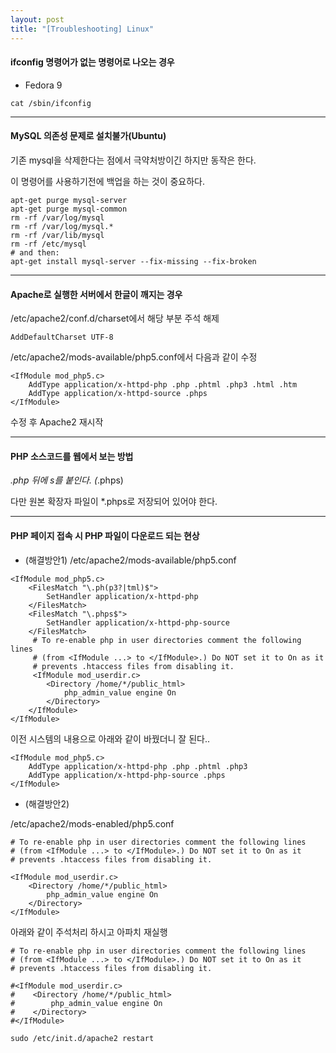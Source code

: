 ```yaml
---
layout: post
title: "[Troubleshooting] Linux"
---
```


#### ifconfig 명령어가 없는 명령어로 나오는 경우

* Fedora 9 
```
cat /sbin/ifconfig
```

---
#### MySQL 의존성 문제로 설치불가(Ubuntu)

기존 mysql을 삭제한다는 점에서 극약처방이긴 하지만 동작은 한다.

이 명령어를 사용하기전에 백업을 하는 것이 중요하다.
```
apt-get purge mysql-server
apt-get purge mysql-common
rm -rf /var/log/mysql
rm -rf /var/log/mysql.*
rm -rf /var/lib/mysql
rm -rf /etc/mysql
# and then:
apt-get install mysql-server --fix-missing --fix-broken
```

---
#### Apache로 실행한 서버에서 한글이 깨지는 경우

/etc/apache2/conf.d/charset에서 해당 부분 주석 해제
```
AddDefaultCharset UTF-8
```

/etc/apache2/mods-available/php5.conf에서 다음과 같이 수정
```
<IfModule mod_php5.c>
    AddType application/x-httpd-php .php .phtml .php3 .html .htm
    AddType application/x-httpd-source .phps
</IfModule>
```
수정 후 Apache2 재시작

---
#### PHP 소스코드를 웹에서 보는 방법

*.php 뒤에 s를 붙인다. (*.phps)

다만 원본 확장자 파일이 *.phps로 저장되어 있어야 한다.

---
#### PHP 페이지 접속 시 PHP 파일이 다운로드 되는 현상

* (해결방안1) /etc/apache2/mods-available/php5.conf

```
<IfModule mod_php5.c>
    <FilesMatch "\.ph(p3?|tml)$">
        SetHandler application/x-httpd-php
    </FilesMatch>
    <FilesMatch "\.phps$">
        SetHandler application/x-httpd-php-source
    </FilesMatch>
     # To re-enable php in user directories comment the following lines
     # (from <IfModule ...> to </IfModule>.) Do NOT set it to On as it
     # prevents .htaccess files from disabling it.
     <IfModule mod_userdir.c>
        <Directory /home/*/public_html> 
            php_admin_value engine On
        </Directory>
    </IfModule>
</IfModule>
```
이전 시스템의 내용으로 아래와 같이 바꿨더니 잘 된다..
```
<IfModule mod_php5.c>
    AddType application/x-httpd-php .php .phtml .php3
    AddType application/x-httpd-php-source .phps
</IfModule>
```

* (해결방안2)

/etc/apache2/mods-enabled/php5.conf
```
# To re-enable php in user directories comment the following lines 
# (from <IfModule ...> to </IfModule>.) Do NOT set it to On as it
# prevents .htaccess files from disabling it.

<IfModule mod_userdir.c>
    <Directory /home/*/public_html>
        php_admin_value engine On
    </Directory>
</IfModule>
``` 
아래와 같이 주석처리 하시고 아파치 재실행
 ```
 # To re-enable php in user directories comment the following lines 
 # (from <IfModule ...> to </IfModule>.) Do NOT set it to On as it 
 # prevents .htaccess files from disabling it. 
 
 #<IfModule mod_userdir.c> 
 #    <Directory /home/*/public_html> 
 #        php_admin_value engine On 
 #    </Directory> 
 #</IfModule>
 ```
 ```
 sudo /etc/init.d/apache2 restart
 ```  